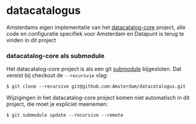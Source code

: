 # datacatalogus

Amsterdams eigen implementatie van het [datacatalog-core](https://github.com/Amsterdam/datacatalog-core) project, 
alle code en configuratie specifiek voor Amsterdam en Datapunt is terug te vinden in dit project

### datacatalog-core als submodule

Het datacatalog-core project is als een git [submodule](https://github.com/blog/2104-working-with-submodules) bijgesloten. 
Dat vereist bij checkout de `--recursvie` vlag:

	$ git clone --recursive git@github.com:Amsterdam/datacatalogus.git
	
Wijzigingen in het datacatalog-core project komen niet automatisch in dit project, die moet je expliciet meenemen:

	$ git submodule update --recursive --remote
	
